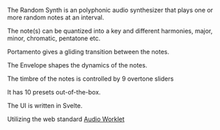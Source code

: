 The Random Synth is an polyphonic audio synthesizer that plays one or more random notes at an interval.

The note(s) can be quantized into a key and different harmonies, major, minor, chromatic, pentatone etc.

Portamento gives a gliding transition between the notes.

The Envelope shapes the dynamics of the notes.

The timbre of the notes is controlled by 9 overtone sliders

It has 10 presets out-of-the-box.

The UI is written in Svelte.

Utilizing the web standard [Audio Worklet](https://webaudio.github.io/web-audio-api/#AudioWorklet)